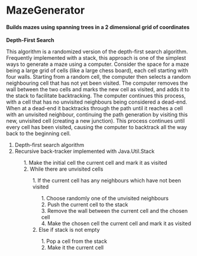 # MazeGenerator

#### Builds mazes using spanning trees in a 2 dimensional grid of coordinates
<strong> Depth-First Search</strong>
<p>This algorithm is a randomized version of the depth-first search algorithm. 
Frequently implemented with a stack, this approach is one of the simplest ways 
to generate a maze using a computer. Consider the space for a maze being a large
grid of cells (like a large chess board), each cell starting with four walls. 
Starting from a random cell, the computer then selects a random neighbouring cell
that has not yet been visited. The computer removes the wall between the two cells
and marks the new cell as visited, and adds it to the stack to facilitate backtracking.
The computer continues this process, with a cell that has no unvisited neighbours being
considered a dead-end. When at a dead-end it backtracks through the path until it reaches
a cell with an unvisited neighbour, continuing the path generation by visiting this new,
unvisited cell (creating a new junction). This process continues until every cell has
been visited, causing the computer to backtrack all the way back to the beginning cell.</p>
<ol type="1">
  <li>Depth-first search algorithm</li>
  <li>Recursive back-tracker implemented with Java.Util.Stack</li>
    <ol type="1">
       1. Make the initial cell the current cell and mark it as visited </br>
       2. While there are unvisited cells </br>
        <ol>
          1. If the current cell has any neighbours which have not been visited </br>
            <ol>
                1. Choose randomly one of the unvisited neighbours <br>
                2. Push the current cell to the stack <br>
                3. Remove the wall between the current cell and the chosen cell <br>
                4. Make the chosen cell the current cell and mark it as visited <br>
            </ol>
          2. Else if stack is not empty </br>
            <ol>
              1. Pop a cell from the stack </br>
              2. Make it the current cell </br>
         </ol>
    </ol>
</ol>
